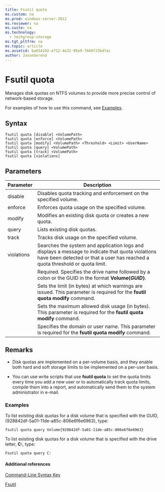 ```yaml
---
title: Fsutil quota
ms.custom: na
ms.prod: windows-server-2012
ms.reviewer: na
ms.suite: na
ms.technology: 
  - techgroup-storage
ms.tgt_pltfrm: na
ms.topic: article
ms.assetid: ba654192-e712-4e22-95e9-7049f23bd7ac
author: JasonGerend
---
```

# Fsutil quota
Manages disk quotas on NTFS volumes to provide more precise control of network\-based storage.  
  
For examples of how to use this command, see [Examples](#BKMK_examples).  
  
## Syntax  
  
```  
fsutil quota [disable] <VolumePath>  
fsutil quota [enforce] <VolumePath>  
fsutil quota [modify] <VolumePath> <Threshold> <Limit> <UserName>  
fsutil quota [query] <VolumePath>  
fsutil quota [track] <VolumePath>  
fsutil quota [violations]  
```  
  
## Parameters  
  
|Parameter|Description|  
|-------------|---------------|  
|disable|Disables quota tracking and enforcement on the specified volume.|  
|enforce|Enforces quota usage on the specified volume.|  
|modify|Modifies an existing disk quota or creates a new quota.|  
|query|Lists existing disk quotas.|  
|track|Tracks disk usage on the specified volume.|  
|violations|Searches the system and application logs and displays a message to indicate that quota violations have been detected or that a user has reached a quota threshold or quota limit.|  
|<VolumePath>|Required. Specifies the drive name followed by a colon or the GUID in the format **Volume{***GUID***}**.|  
|<Threshold>|Sets the limit \(in bytes\) at which warnings are issued. This parameter is required for the **fsutil quota modify** command.|  
|<Limit>|Sets the maximum allowed disk usage \(in bytes\). This parameter is required for the **fsutil quota modify** command.|  
|<UserName>|Specifies the domain or user name. This parameter is required for the **fsutil quota modify** command.|  
  
## Remarks  
  
-   Disk quotas are implemented on a per\-volume basis, and they enable both hard and soft storage limits to be implemented on a per\-user basis.  
  
-   You can use write scripts that use **fsutil quota** to set the quota limits every time you add a new user or to automatically track quota limits, compile them into a report, and automatically send them to the system administrator in e\-mail.  
  
### <a name="BKMK_examples"></a>Examples  
To list existing disk quotas for a disk volume that is specified with the GUID, {928842df\-5a01\-11de\-a85c\-806e6f6e6963}, type:  
  
```  
fsutil quota query Volume{928842df-5a01-11de-a85c-806e6f6e6963}  
```  
  
To list existing disk quotas for a disk volume that is specified with the drive letter, **C:**, type:  
  
```  
Fsutil quota query C:  
```  
  
#### Additional references  
[Command-Line Syntax Key](Command-Line-Syntax-Key.md)  
  
[Fsutil](Fsutil.md)  
  

